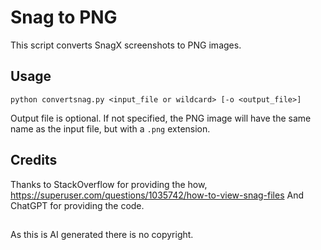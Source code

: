 # Snag to PNG

This script converts SnagX screenshots to PNG images.

## Usage

```
python convertsnag.py <input_file or wildcard> [-o <output_file>]
```

Output file is optional. If not specified, the PNG image will have the same name as the input file, but with a `.png` extension.

## Credits
Thanks to StackOverflow for providing the how, https://superuser.com/questions/1035742/how-to-view-snag-files
And ChatGPT for providing the code.

##
As this is AI generated there is no copyright.